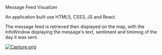 Message Feed Visualizer

An application built use HTML5, CSS3, JS and React. 

The message feed is retrieved then displayed on the map, with the InfoWindow displaying the message's text, sentiment and timimng of the day it was sent. 


[![Capture.png](https://i.postimg.cc/KYy601g5/Capture.png)](https://postimg.cc/zy02BX7L)
